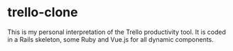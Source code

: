 # trello-clone

This is my personal interpretation of the Trello productivity tool. It is coded in a Rails skeleton, some Ruby and Vue.js for all dynamic components. 
